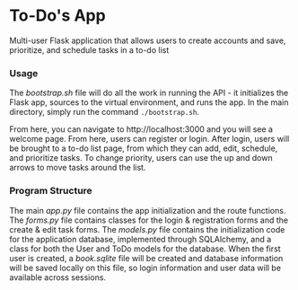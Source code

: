 # To-Do's App

Multi-user Flask application that allows users to create accounts and save, prioritize, and schedule tasks in a to-do list

### Usage

The *bootstrap.sh* file will do all the work in running the API - it initializes the Flask app, sources to the virtual environment, and runs the app. In the main directory, simply run the command `./bootstrap.sh`.

From here, you can navigate to http://localhost:3000 and you will see a welcome page. From here, users can register or login. After login, users will be brought to a to-do list page, from which they can add, edit, schedule, and prioritize tasks. To change priority, users can use the up and down arrows to move tasks around the list.

### Program Structure

The main *app.py* file contains the app initialization and the route functions. The *forms.py* file contains classes for the login & registration forms and the create & edit task forms. The *models.py* file contains the initialization code for the application database, implemented through SQLAlchemy, and a class for both the User and ToDo models for the database. When the first user is created, a *book.sqlite* file will be created and database information will be saved locally on this file, so login information and user data will be available across sessions.
